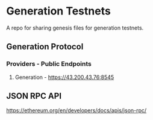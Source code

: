 # Generation Testnets

A repo for sharing genesis files for generation testnets.

## Generation Protocol

### Providers - Public Endpoints

1. Generation - https://43.200.43.76:8545

## JSON RPC API

https://ethereum.org/en/developers/docs/apis/json-rpc/

